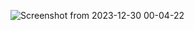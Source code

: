 ![Screenshot from 2023-12-30 00-04-22](https://github.com/aswarsonu/task1/assets/98368275/a945c5f5-b720-4821-86dd-65fb4207649a)
